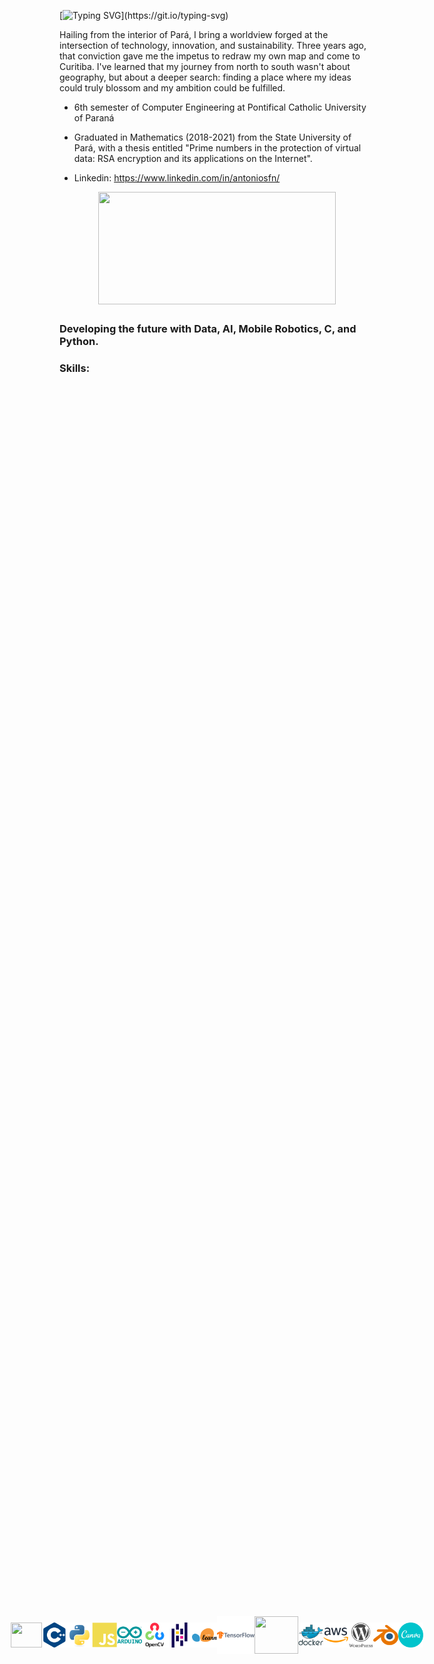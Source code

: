 [![Typing SVG](https://readme-typing-svg.demolab.com?font=Fira+Code&weight=500&size=20&pause=5000&color=FFC000&multiline=true&width=435&lines=Welcome+to+my+projects+portfolio!)](https://git.io/typing-svg)
<body>
  
Hailing from the interior of Pará, I bring a worldview forged at the intersection of technology, innovation, and sustainability. Three years ago, that conviction gave me the impetus to redraw my own map and come to Curitiba. I've learned that my journey from north to south wasn't about geography, but about a deeper search: finding a place where my ideas could truly blossom and my ambition could be fulfilled.
  
- 6th semester of Computer Engineering at Pontifical Catholic University of Paraná
- Graduated in Mathematics (2018-2021) from the State University of Pará, with a thesis entitled "Prime numbers in the protection of virtual data: RSA encryption and its applications on the Internet".

- Linkedin: https://www.linkedin.com/in/antoniosfn/

<div style="display: flex; align-items: center; justify-content: center;">
  
  <img height= "180cm" width="380cm"  src="https://github-readme-stats.vercel.app/api/top-langs/?username=antoniosfn&hide=cython,hack,css,powershell&layout=compact&theme=vision-friendly-dark"/>
</div>

##
### Developing the future with Data, AI, Mobile Robotics, C, and Python.
### Skills:

<div style="display: flex; align-items: center; justify-content: center; height: 100vh; margin: 0;"><br>
  <img align="center" height="40" width="50" src="https://cdn.jsdelivr.net/gh/devicons/devicon@latest/icons/c/c-original.svg" />
  <img align="center" height="40" width="50" src="https://raw.githubusercontent.com/devicons/devicon/master/icons/cplusplus/cplusplus-plain.svg">
  <img align="center" height="40" width="50" src="https://raw.githubusercontent.com/devicons/devicon/master/icons/python/python-original.svg">
  <img align="center" height="40" width="50" src="https://raw.githubusercontent.com/devicons/devicon/master/icons/javascript/javascript-plain.svg">
  
  <img align="center" height="40" width="50" src="https://raw.githubusercontent.com/devicons/devicon/refs/heads/master/icons/arduino/arduino-original-wordmark.svg" />
  <img align="center" height="40" width="50" src="https://raw.githubusercontent.com/devicons/devicon/refs/heads/master/icons/opencv/opencv-original-wordmark.svg" />
  
  <img align="center" height="40" width="50" src="https://raw.githubusercontent.com/devicons/devicon/refs/heads/master/icons/pandas/pandas-original.svg" />
  <img align="center" height="40" width="50" src="https://raw.githubusercontent.com/devicons/devicon/refs/heads/master/icons/scikitlearn/scikitlearn-original.svg" />
  <img align="center" height="60" width="70" src="https://raw.githubusercontent.com/devicons/devicon/refs/heads/master/icons/tensorflow/tensorflow-original-wordmark.svg" />
  
  <img align="center" height="60" width="70" src="https://cdn.jsdelivr.net/gh/devicons/devicon@latest/icons/mysql/mysql-original-wordmark.svg" />
  <img align="center" height="40" width="50" src="https://raw.githubusercontent.com/devicons/devicon/refs/heads/master/icons/docker/docker-original-wordmark.svg" />
  <img align="center" height="40" width="50" src="https://raw.githubusercontent.com/devicons/devicon/refs/heads/master/icons/amazonwebservices/amazonwebservices-original-wordmark.svg" />
  <img align="center" height="40" width="50" src="https://raw.githubusercontent.com/devicons/devicon/refs/heads/master/icons/wordpress/wordpress-plain-wordmark.svg" />
  
  <img align="center" height="40" width="50" src="https://raw.githubusercontent.com/devicons/devicon/refs/heads/master/icons/blender/blender-original.svg" />
  <img align="center" height="40" width="50" src="https://raw.githubusercontent.com/devicons/devicon/refs/heads/master/icons/canva/canva-original.svg" />
  
